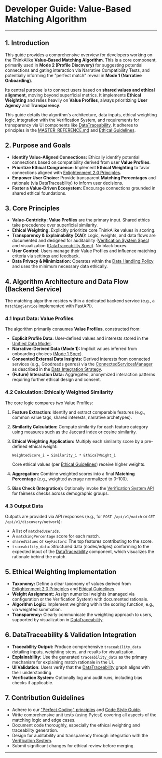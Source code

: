 <!-- filepath: c:\--ThinkAlike--\docs\guides\developer_guides\matching_algorithm_guide.md -->
# Developer Guide: Value-Based Matching Algorithm

---

## 1. Introduction

This guide provides a comprehensive overview for developers working on the ThinkAlike **Value-Based Matching Algorithm**. This is a core component, primarily used in **Mode 2 (Profile Discovery)** for suggesting potential connections and gating interaction via Narrative Compatibility Tests, and potentially informing the "perfect match" reveal in **Mode 1 (Narrative Onboarding)**.

Its central purpose is to connect users based on **shared values and ethical alignment**, moving beyond superficial metrics. It implements **Ethical Weighting** and relies heavily on **Value Profiles**, always prioritizing **User Agency** and **Transparency**.

This guide details the algorithm's architecture, data inputs, ethical weighting logic, integration with the Verification System, and requirements for transparency via UI components like [DataTraceability](../../components/ui_components/data_traceability.md). It adheres to principles in the [MASTER_REFERENCE.md](../../core/master_reference.md) and [Ethical Guidelines](../../core/ethics/ethical_guidelines.md).

## 2. Purpose and Goals

*   **Identify Value-Aligned Connections:** Ethically identify potential connections based on compatibility derived from user **Value Profiles**.
*   **Prioritize Ethical Congruence:** Implement **Ethical Weighting** to favor connections aligned with [Enlightenment 2.0 Principles](../../core/enlightenment_2_0/enlightenment_2_0_principles.md).
*   **Empower User Choice:** Provide transparent **Matching Percentages** and rationale (via DataTraceability) to inform user decisions.
*   **Foster a Value-Driven Ecosystem:** Encourage connections grounded in shared ethical foundations.

## 3. Core Principles

*   **Value-Centricity:** **Value Profiles** are the primary input. Shared ethics take precedence over superficial similarity.
*   **Ethical Weighting:** Explicitly prioritize core ThinkAlike values in scoring.
*   **Transparency & Explainability (XAI):** Logic, weights, and data flows are documented and designed for auditability ([Verification System Spec](../../architecture/verification_system/verification_system.md)) and visualization ([DataTraceability Spec](../../components/ui_components/data_traceability.md)). No black boxes.
*   **User Control:** Users manage their Value Profiles and influence matching criteria via settings and feedback.
*   **Data Privacy & Minimization:** Operates within the [Data Handling Policy](./data_handling_policy_guide.md) and uses the minimum necessary data ethically.

## 4. Algorithm Architecture and Data Flow (Backend Service)

The matching algorithm resides within a dedicated backend service (e.g., a `MatchingService` implemented with FastAPI).

### 4.1 Input Data: Value Profiles

The algorithm primarily consumes **Value Profiles**, constructed from:
*   **Explicit Profile Data:** User-defined values and interests stored in the [Unified Data Model](../../architecture/database/unified_data_model_schema.md).
*   **Narrative-Derived Data (Mode 1):** Implicit values inferred from onboarding choices ([Mode 1 Spec](../../architecture/modes/mode1_narrative_onboarding_spec.md)).
*   **Consented External Data Insights:** Derived interests from connected services (e.g., Goodreads genres) via the [ConnectedServicesManager](../../components/ui_components/connected_services_manager_spec.md) as described in the [Data Integration Strategy](../../architecture/data_integration_strategy.md).
*   **(Future) Interaction Data:** Aggregated, anonymized interaction patterns requiring further ethical design and consent.

### 4.2 Calculation: Ethically Weighted Similarity

The core logic compares two Value Profiles:
1. **Feature Extraction:** Identify and extract comparable features (e.g., common value tags, shared interests, narrative archetypes).
2. **Similarity Calculation:** Compute similarity for each feature category using measures such as the Jaccard index or cosine similarity.
3. **Ethical Weighting Application:** Multiply each similarity score by a pre-defined ethical weight:

    `WeightedScore_i = Similarity_i * EthicalWeight_i`

   Core ethical values (per [Ethical Guidelines](../../core/ethics/ethical_guidelines.md)) receive higher weights.
4. **Aggregation:** Combine weighted scores into a final **Matching Percentage** (e.g., weighted average normalized to 0–100).
5. **Bias Check (Integration):** Optionally invoke the [Verification System API](../../architecture/api/api_endpoints_verification_system.md) for fairness checks across demographic groups.

### 4.3 Output Data

Outputs are provided via API responses (e.g., for `POST /api/v1/match` or `GET /api/v1/discovery/network`):
*   A list of `matchedUserId`s.
*   A `matchingPercentage` score for each match.
*   `sharedValues` or `keyFactors`: The top features contributing to the score.
*   `traceability_data`: Structured data (nodes/edges) conforming to the expected input of the [DataTraceability](../../components/ui_components/data_traceability.md) component, which visualizes the rationale behind the match.

## 5. Ethical Weighting Implementation

*   **Taxonomy:** Define a clear taxonomy of values derived from [Enlightenment 2.0 Principles](../../core/enlightenment_2_0/enlightenment_2_0_principles.md) and [Ethical Guidelines](../../core/ethics/ethical_guidelines.md).
*   **Weight Assignment:** Assign numerical weights (managed via configuration or the Verification System) with documented rationale.
*   **Algorithm Logic:** Implement weighting within the scoring function, e.g., via weighted summation.
*   **Transparency:** Clearly communicate the weighting approach to users, supported by visualization in [DataTraceability](../../components/ui_components/data_traceability.md).

## 6. DataTraceability & Validation Integration

*   **Traceability Output:** Produce comprehensive `traceability_data` detailing inputs, weighting steps, and results for visualization.
*   **Explainability:** Use the generated `traceability_data` as the primary mechanism for explaining match rationale in the UI.
*   **UI Validation:** Users verify that the [DataTraceability](../../components/ui_components/data_traceability.md) graph aligns with their understanding.
*   **Verification System:** Optionally log and audit runs, including bias checks if applicable.

## 7. Contribution Guidelines

*   Adhere to our ["Perfect Coding" principles](../../templates/code_documentation_template.md) and [Code Style Guide](../../guides/developer_guides/code_style_guide.md).
*   Write comprehensive unit tests (using Pytest) covering all aspects of the matching logic and edge cases.
*   Document code thoroughly, especially the ethical weighting and traceability generation.
*   Design for auditability and transparency through integration with the [Verification System](../../architecture/verification_system/verification_system.md).
*   Submit significant changes for ethical review before merging.

---




